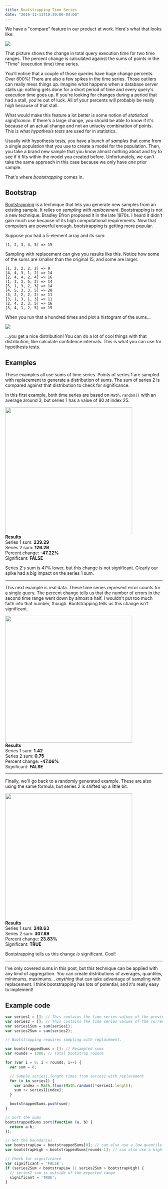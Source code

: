 ```yaml
---
title: Bootstrapping Time Series
date: "2016-11-11T10:30:00-04:00"
---
```


We have a "compare" feature in our product at work. Here's what that looks like:

[![](/img/2016/11/compare-queries.png)](/img/2016/11/compare-queries.png)

That picture shows the change in total query execution time for two time ranges.
The percent change is calculated against the sums of points in the "Time" (execution time) time
series.

You'll notice that a couple of those queries have huge change percents. Over 600%! There are also a
few spikes in the time series. Those outliers can really mess things up. Imagine what happens when
a database server stalls up: nothing gets done for a short period of time and every query's
execution time goes up. If you're looking for changes during a period that had a stall, you're out
of luck. All of your percents will probably be really high because of that stall.

What would make this feature a lot better is some notion of *statistical significance*. If there's a
large change, you should be able to know if it's because of an actual change and not an unlucky
combination of points. This is what *hypothesis tests* are used for in statistics.

Usually with hypothesis tests, you have a bunch of *samples* that come from a single population that
you use to create a model for the population. Then, you take a brand new sample that you know
almost nothing about and try to see if it fits within the model you created before. Unfortunately,
we can't take the same approach in this case because we only have *one* prior sample.

That's where *bootstrapping* comes in.

## Bootstrap

<a href='https://en.wikipedia.org/wiki/Bootstrapping_(statistics)'>Bootstrapping</a> is a technique
that lets you generate new samples from an existing sample. It relies on *sampling with
replacement*. Bootstrapping is not a new technique. Bradley Efron proposed it in the late 1970s. I
heard it didn't gain much use because of its high computational requirements. Now that computers are
powerful enough, bootstrapping is getting more popular.

Suppose you had a 5-element array and its sum:

```
[1, 2, 3, 4, 5] => 15
```

Sampling with replacement can give you results like this. Notice how some of the sums are smaller
than the original 15, and some are larger.

```
[1, 2, 2, 2, 2] => 9
[4, 4, 3, 1, 2] => 14
[2, 4, 4, 2, 4] => 16
[1, 3, 3, 5, 2] => 14
[5, 1, 3, 2, 3] => 14
[4, 5, 3, 3, 5] => 20
[3, 2, 2, 2, 2] => 11
[3, 1, 3, 1, 3] => 11
[2, 4, 2, 3, 5] => 16
[3, 4, 1, 2, 5] => 15
```

When you run that a hundred times and plot a histogram of the sums...

![](/img/2016/11/sums-distribution.png)

...you get a nice distribution! You can do a lot of cool things with that distribution, like
calculate confidence intervals. This is what you can use for hypothesis tests.

## Examples

These examples all use sums of time series. Points of series 1 are sampled with replacement to
generate a distribution of sums. The sum of series 2 is compared against that distribution to check
for significance.

In this first example, both time series are based on `Math.random()` with an average around 3, but
series 1 has a value of 80 at index 25.

<img src='/img/2016/11/bootstrap-1.png' style='width: 406px' />

<div>
<strong>Results</strong>
<br>
Series 1 sum: <strong>239.29</strong>
<br>
Series 2 sum: <strong>126.29</strong>
<br>
Percent change: <strong>-47.22%</strong>
<br>
Significant: <strong>FALSE</strong>
</div>

Series 2's sum is 47% lower, but this change is not significant. Clearly our spike had a big impact
on the series 1 sum.

---

This next example is real data. These time series represent error counts for a single query.
The percent change tells us that the number of errors in the second time range went down by almost
a half. I wouldn't put too much faith into that number, though. Bootstrapping tells us this change
isn't significant.

<img src='/img/2016/11/bootstrap-2.png' style='width: 406px' />

<div>
<strong>Results</strong>
<br>
Series 1 sum: <strong>1.42</strong>
<br>
Series 2 sum: <strong>0.75</strong>
<br>
Percent change: <strong>-47.06%</strong>
<br>
Significant: <strong>FALSE</strong>
</div>

---

Finally, we'll go back to a randomly generated example. These are also using the same formula, but
series 2 is shifted up a little bit.

<img src='/img/2016/11/bootstrap-3.png' style='width: 406px' />

<div>
<strong>Results</strong>
<br>
Series 1 sum: <strong>248.63</strong>
<br>
Series 2 sum: <strong>307.89</strong>
<br>
Percent change: <strong>23.83%</strong>
<br>
Significant: <strong>TRUE</strong>
</div>

Bootstrapping tells us this change *is* significant. Cool!

---

I've only covered sums in this post, but this technique can be applied with any kind of aggregation.
You can create distributions of averages, quantiles, minimums, maximums... *anything* that can take
advantage of sampling with replacement. I think bootstrapping has lots of potential, and it's really
easy to implement!

## Example code

```js
var series1 = []; // This contains the time series values of the previous time range.
var series2 = []; // This contains the time series values of the current time range.
var series1Sum = sum(series1);
var series2Sum = sum(series2);

// Bootstrapping requires sampling with replacement.

var bootstrappedSums = []; // Resampled sums
var rounds = 1000; // Total bootstrap rounds

for (var i = 0; i < rounds; i++) {
  var sum = 0;

  // Sample series1.length times from series1 with replacement
  for (x in series1) {
    var index = Math.floor(Math.random()*series1.length);
    sum += series1[index];
  }

  bootstrappedSums.push(sum);
}

// Sort the sums
bootstrappedSums.sort(function (a, b) {
  return a-b;
});

// Get the boundaries
var bootstrapLow = bootstrappedSums[0]; // can also use a low quantile
var bootstrapHigh = bootstrappedSums[rounds-1]; // can also use a high quantile

// Check for significance
var significant = 'FALSE';
if (series2Sum < bootstrapLow || series2Sum > bootstrapHigh) {
  // series2 sum is outside of the expected range
  significant = 'TRUE';
}
```
